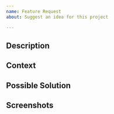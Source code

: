 ```yaml
---
name: Feature Request
about: Suggest an idea for this project

---
```


<!-- Make sure to include as much information as possible so we can add it as quickly as possible. -->
<!-- If you know how to add this feature, please open a pull request on https://github.com/openebs/openebs/compare/?template=features.md -->
<!-- If you can't answer some sections, please delete them -->

## Description
<!-- Provide a description of this change or addition -->

## Context
<!-- Why is this change important to you? How would you use it? How can it benefit other users? -->

## Possible Solution
<!-- Suggest an idea for implementing this change or addition -->

## Screenshots
<!-- Add optional screenshots of this change or addition -->
